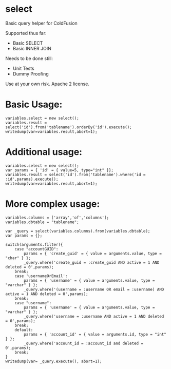 select
======
Basic query helper for ColdFusion

Supported thus far:
* Basic SELECT
* Basic INNER JOIN

Needs to be done still:
* Unit Tests
* Dummy Proofing

Use at your own risk. Apache 2 license.

Basic Usage:
============
	variables.select = new select();
	variables.result = select('id').from('tablename').orderBy('id').execute();
	writedump(var=variables.result,abort=1);

Additional usage:
=================
	variables.select = new select();
	var params = { 'id' = { value=5, type="int" }};
	variables.result = select('id').from('tablename').where('id = :id',params).execute();
	writedump(var=variables.result,abort=1);

More complex usage:
===================
	variables.columns = ['array','of','columns'];
	variables.dbtable = "tablename";

	var _query = select(variables.columns).from(variables.dbtable);
	var params = {};

	switch(arguments.filter){
		case "accountGUID":
			params = { 'create_guid' = { value = arguments.value, type = "char" } };
			_query.where('create_guid = :create_guid AND active = 1 AND deleted = 0',params);
		break;
		case 'usernameOrEmail':
			params = { 'username' = { value = arguments.value, type = "varchar" } };
			_query.where('(username = :username OR email = :username) AND active = 1 AND deleted = 0',params);
		break;
		case "username":
			params = { 'username' = { value = arguments.value, type = "varchar" } };
			_query.where('username = :username AND active = 1 AND deleted = 0',params);
		break;
		default:
			params = { 'account_id' = { value = arguments.id, type = "int" } };
			_query.where('account_id = :account_id and deleted = 0',params);
		break;
	}
	writedump(var= _query.execute(), abort=1);